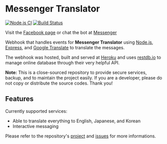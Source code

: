 
# Messenger Translator

[![Node.js CI](https://github.com/messenger-translator/messenger-translator/workflows/Node.js%20CI/badge.svg)](https://github.com/messenger-translator/messenger-translator/actions?query=workflow%3A%22Node.js+CI%22)
[![Build Status](https://travis-ci.com/messenger-translator/messenger-translator.svg?token=Hk9gXA7HZjP174YVjdRu&branch=master)](https://travis-ci.com/messenger-translator/messenger-translator)

Visit the [Facebook page](https://fb.com/msgr.translator) or chat the bot at
[Messenger](https://m.me/msgr.translator)

Webhook that handles events for **Messenger Translator** using
[Node.js](https://nodejs.org), [Express](https://expressjs.com), and
[Google Translate](https://npmjs.com/package/google-translate-api-browser) to
translate the messages.

The webhook was hosted, built and served at [Heroku](https://heroku.com) and
uses [restdb.io](https://restdb.io) to manage online database through their
very helpful API.

**Note:** This is a close-sourced repository to provide secure services, backup,
and to maintain the project easily. If you are a developer, please do not copy
or distribute the source codes. Thank you!

## Features

Currently supported services:
 * Able to translate everything to English, Japanese, and Korean
 * Interactive messaging

Please refer to the repository's
[project](https://github.com/messenger-translator/messenger-translator/projects)
and
[issues](https://github.com/messenger-translator/messenger-translator/issues)
for more informations.
